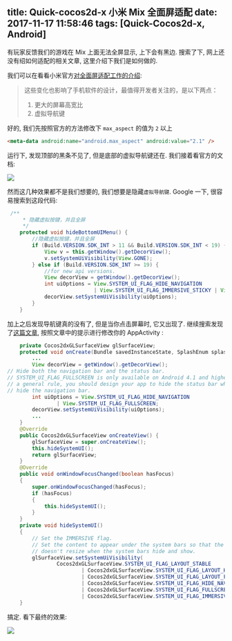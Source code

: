 title: Quick-cocos2d-x 小米 Mix 全面屏适配
date: 2017-11-17 11:58:46
tags: [Quick-Cocos2d-x, Android]
---

有玩家反馈我们的游戏在 Mix 上面无法全屏显示, 上下会有黑边. 搜索了下, 网上还没有绍如何适配的相关文章, 这里介绍下我们是如何做的.

我们可以在看看小米官方[对全面屏适配工作的介绍][1]:

> 这些变化也影响了手机软件的设计，最值得开发者关注的，是以下两点：
> 1. 更大的屏幕高宽比
> 2. 虚拟导航键

<!--more-->

好的, 我们先按照官方的方法修改下 `max_aspect` 的值为 `2` 以上

```html
<meta-data android:name="android.max_aspect" android:value="2.1" />
```

运行下, 发现顶部的黑条不见了, 但是底部的虚拟导航键还在. 我们接着看官方的文档:

![][2]

然而这几种效果都不是我们想要的, 我们想要是隐藏`虚拟导航键`. Google 一下, 很容易搜索到这段代码:

```java
 /**
     * 隐藏虚拟按键，并且全屏
     */
    protected void hideBottomUIMenu() {
        //隐藏虚拟按键，并且全屏
        if (Build.VERSION.SDK_INT > 11 && Build.VERSION.SDK_INT < 19) { // lower api
            View v = this.getWindow().getDecorView();
            v.setSystemUiVisibility(View.GONE);
        } else if (Build.VERSION.SDK_INT >= 19) {
            //for new api versions.
            View decorView = getWindow().getDecorView();
            int uiOptions = View.SYSTEM_UI_FLAG_HIDE_NAVIGATION
                            | View.SYSTEM_UI_FLAG_IMMERSIVE_STICKY | View.SYSTEM_UI_FLAG_FULLSCREEN;
            decorView.setSystemUiVisibility(uiOptions);
        }
    }
```

加上之后发现导航键真的没有了, 但是当你点击屏幕时, 它又出现了. 继续搜索发现了[这篇文章][3], 按照文章中的提示进行修改你的 AppActivity :

```java
    private Cocos2dxGLSurfaceView glSurfaceView;
    protected void onCreate(Bundle savedInstanceState, SplashEnum splash, long duration, boolean debug) {
        ...
        View decorView = getWindow().getDecorView();
// Hide both the navigation bar and the status bar.
// SYSTEM_UI_FLAG_FULLSCREEN is only available on Android 4.1 and higher, but as
// a general rule, you should design your app to hide the status bar whenever you
// hide the navigation bar.
        int uiOptions = View.SYSTEM_UI_FLAG_HIDE_NAVIGATION
                | View.SYSTEM_UI_FLAG_FULLSCREEN;
        decorView.setSystemUiVisibility(uiOptions);
        ...
    }
    @Override
    public Cocos2dxGLSurfaceView onCreateView() {
        glSurfaceView = super.onCreateView();
        this.hideSystemUI();
        return glSurfaceView;
    }
    @Override
    public void onWindowFocusChanged(boolean hasFocus)
    {
        super.onWindowFocusChanged(hasFocus);
        if (hasFocus)
        {
            this.hideSystemUI();
        }
    }
    private void hideSystemUI()
    {
        // Set the IMMERSIVE flag.
        // Set the content to appear under the system bars so that the content
        // doesn't resize when the system bars hide and show.
        glSurfaceView.setSystemUiVisibility(
                Cocos2dxGLSurfaceView.SYSTEM_UI_FLAG_LAYOUT_STABLE
                        | Cocos2dxGLSurfaceView.SYSTEM_UI_FLAG_LAYOUT_HIDE_NAVIGATION
                        | Cocos2dxGLSurfaceView.SYSTEM_UI_FLAG_LAYOUT_FULLSCREEN
                        | Cocos2dxGLSurfaceView.SYSTEM_UI_FLAG_HIDE_NAVIGATION // hide nav bar
                        | Cocos2dxGLSurfaceView.SYSTEM_UI_FLAG_FULLSCREEN // hide status bar
                        | Cocos2dxGLSurfaceView.SYSTEM_UI_FLAG_IMMERSIVE_STICKY);
    }
```


搞定. 看下最终的效果:

![][4]

[1]: https://dev.mi.com/doc/p=10083/index.html
[2]: https://dev.mi.com/doc/wp-content/uploads/2017/06/%E8%99%9A%E6%8B%9F%E9%94%AE%E7%9A%84%E6%A0%B7%E5%BC%8F.png
[3]: https://segmentfault.com/a/1190000002936799
[4]: https://ws2.sinaimg.cn/large/006tNc79gy1flncnl0u3tj30ku11278w.jpg
